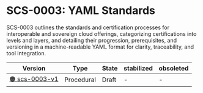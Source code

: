 # SCS-0003: YAML Standards

SCS-0003 outlines the standards and certification processes for interoperable and sovereign cloud offerings, categorizing certifications into levels and layers, and detailing their progression, prerequisites, and versioning in a machine-readable YAML format for clarity, traceability, and tool integration.

| Version  | Type  | State   | stabilized | obsoleted |
| -------- | ----- | ------- | ---------- | --------- |
| [🟠 scs-0003-v1](/standards/scs-0003-v1-sovereign-cloud-standards-yaml)  | Procedural  | Draft  | -  | -  |
